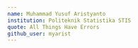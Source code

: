 ```yaml
---
name: Muhammad Yusuf Aristyanto
institution: Politeknik Statistika STIS
quote: All Things Have Errors
github_user: myarist
---
```

